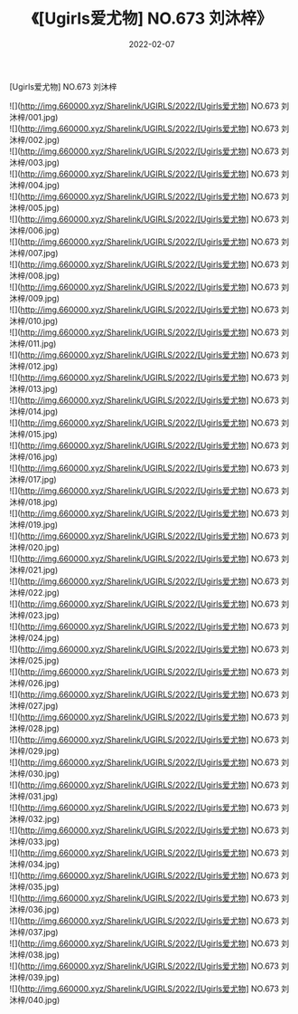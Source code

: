 ﻿---
layout: post
title:  《[Ugirls爱尤物] NO.673 刘沐梓》
date:   2022-02-07
img: http://img.660000.xyz/Sharelink/UGIRLS/2022/[Ugirls爱尤物] NO.673 刘沐梓/000.jpg
categories: [美女, 清纯, 唯美]
---

[Ugirls爱尤物] NO.673 刘沐梓

 ![](http://img.660000.xyz/Sharelink/UGIRLS/2022/[Ugirls爱尤物] NO.673 刘沐梓/001.jpg) <br>![](http://img.660000.xyz/Sharelink/UGIRLS/2022/[Ugirls爱尤物] NO.673 刘沐梓/002.jpg) <br>![](http://img.660000.xyz/Sharelink/UGIRLS/2022/[Ugirls爱尤物] NO.673 刘沐梓/003.jpg) <br>![](http://img.660000.xyz/Sharelink/UGIRLS/2022/[Ugirls爱尤物] NO.673 刘沐梓/004.jpg) <br>![](http://img.660000.xyz/Sharelink/UGIRLS/2022/[Ugirls爱尤物] NO.673 刘沐梓/005.jpg) <br>![](http://img.660000.xyz/Sharelink/UGIRLS/2022/[Ugirls爱尤物] NO.673 刘沐梓/006.jpg) <br>![](http://img.660000.xyz/Sharelink/UGIRLS/2022/[Ugirls爱尤物] NO.673 刘沐梓/007.jpg) <br>![](http://img.660000.xyz/Sharelink/UGIRLS/2022/[Ugirls爱尤物] NO.673 刘沐梓/008.jpg) <br>![](http://img.660000.xyz/Sharelink/UGIRLS/2022/[Ugirls爱尤物] NO.673 刘沐梓/009.jpg) <br>![](http://img.660000.xyz/Sharelink/UGIRLS/2022/[Ugirls爱尤物] NO.673 刘沐梓/010.jpg) <br>![](http://img.660000.xyz/Sharelink/UGIRLS/2022/[Ugirls爱尤物] NO.673 刘沐梓/011.jpg) <br>![](http://img.660000.xyz/Sharelink/UGIRLS/2022/[Ugirls爱尤物] NO.673 刘沐梓/012.jpg) <br>![](http://img.660000.xyz/Sharelink/UGIRLS/2022/[Ugirls爱尤物] NO.673 刘沐梓/013.jpg) <br>![](http://img.660000.xyz/Sharelink/UGIRLS/2022/[Ugirls爱尤物] NO.673 刘沐梓/014.jpg) <br>![](http://img.660000.xyz/Sharelink/UGIRLS/2022/[Ugirls爱尤物] NO.673 刘沐梓/015.jpg) <br>![](http://img.660000.xyz/Sharelink/UGIRLS/2022/[Ugirls爱尤物] NO.673 刘沐梓/016.jpg) <br>![](http://img.660000.xyz/Sharelink/UGIRLS/2022/[Ugirls爱尤物] NO.673 刘沐梓/017.jpg) <br>![](http://img.660000.xyz/Sharelink/UGIRLS/2022/[Ugirls爱尤物] NO.673 刘沐梓/018.jpg) <br>![](http://img.660000.xyz/Sharelink/UGIRLS/2022/[Ugirls爱尤物] NO.673 刘沐梓/019.jpg) <br>![](http://img.660000.xyz/Sharelink/UGIRLS/2022/[Ugirls爱尤物] NO.673 刘沐梓/020.jpg) <br>![](http://img.660000.xyz/Sharelink/UGIRLS/2022/[Ugirls爱尤物] NO.673 刘沐梓/021.jpg) <br>![](http://img.660000.xyz/Sharelink/UGIRLS/2022/[Ugirls爱尤物] NO.673 刘沐梓/022.jpg) <br>![](http://img.660000.xyz/Sharelink/UGIRLS/2022/[Ugirls爱尤物] NO.673 刘沐梓/023.jpg) <br>![](http://img.660000.xyz/Sharelink/UGIRLS/2022/[Ugirls爱尤物] NO.673 刘沐梓/024.jpg) <br>![](http://img.660000.xyz/Sharelink/UGIRLS/2022/[Ugirls爱尤物] NO.673 刘沐梓/025.jpg) <br>![](http://img.660000.xyz/Sharelink/UGIRLS/2022/[Ugirls爱尤物] NO.673 刘沐梓/026.jpg) <br>![](http://img.660000.xyz/Sharelink/UGIRLS/2022/[Ugirls爱尤物] NO.673 刘沐梓/027.jpg) <br>![](http://img.660000.xyz/Sharelink/UGIRLS/2022/[Ugirls爱尤物] NO.673 刘沐梓/028.jpg) <br>![](http://img.660000.xyz/Sharelink/UGIRLS/2022/[Ugirls爱尤物] NO.673 刘沐梓/029.jpg) <br>![](http://img.660000.xyz/Sharelink/UGIRLS/2022/[Ugirls爱尤物] NO.673 刘沐梓/030.jpg) <br>![](http://img.660000.xyz/Sharelink/UGIRLS/2022/[Ugirls爱尤物] NO.673 刘沐梓/031.jpg) <br>![](http://img.660000.xyz/Sharelink/UGIRLS/2022/[Ugirls爱尤物] NO.673 刘沐梓/032.jpg) <br>![](http://img.660000.xyz/Sharelink/UGIRLS/2022/[Ugirls爱尤物] NO.673 刘沐梓/033.jpg) <br>![](http://img.660000.xyz/Sharelink/UGIRLS/2022/[Ugirls爱尤物] NO.673 刘沐梓/034.jpg) <br>![](http://img.660000.xyz/Sharelink/UGIRLS/2022/[Ugirls爱尤物] NO.673 刘沐梓/035.jpg) <br>![](http://img.660000.xyz/Sharelink/UGIRLS/2022/[Ugirls爱尤物] NO.673 刘沐梓/036.jpg) <br>![](http://img.660000.xyz/Sharelink/UGIRLS/2022/[Ugirls爱尤物] NO.673 刘沐梓/037.jpg) <br>![](http://img.660000.xyz/Sharelink/UGIRLS/2022/[Ugirls爱尤物] NO.673 刘沐梓/038.jpg) <br>![](http://img.660000.xyz/Sharelink/UGIRLS/2022/[Ugirls爱尤物] NO.673 刘沐梓/039.jpg) <br>![](http://img.660000.xyz/Sharelink/UGIRLS/2022/[Ugirls爱尤物] NO.673 刘沐梓/040.jpg) <br>